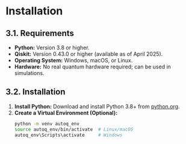 # Installation

## 3.1. Requirements
- **Python:** Version 3.8 or higher.
- **Qiskit:** Version 0.43.0 or higher (available as of April 2025).
- **Operating System:** Windows, macOS, or Linux.
- **Hardware:** No real quantum hardware required; can be used in simulations.

## 3.2. Installation
1. **Install Python:** Download and install Python 3.8+ from [python.org](https://www.python.org).
2. **Create a Virtual Environment (Optional):**
   ```bash
   python -m venv autoq_env
   source autoq_env/bin/activate  # Linux/macOS
   autoq_env\Scripts\activate     # Windows